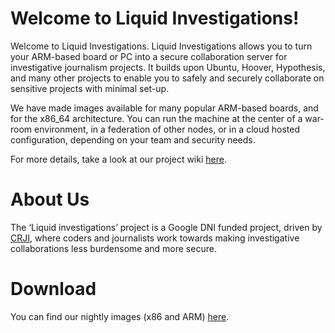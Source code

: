 # Welcome to Liquid Investigations!

Welcome to Liquid Investigations. Liquid Investigations allows you to turn your ARM-based board or PC into a secure collaboration server for investigative journalism projects. It builds upon Ubuntu, Hoover, Hypothesis, and many other projects to enable you to safely and securely collaborate on sensitive projects with minimal set-up.

We have made images available for many popular ARM-based boards, and for the x86_64 architecture. You can run the machine at the center of a war-room environment, in a federation of other nodes, or in a cloud hosted configuration, depending on your team and security needs.

For more details, take a look at our project wiki [here](https://github.com/liquidinvestigations/liquidinvestigations/wiki).

# About Us

The ‘Liquid investigations’ project is a Google DNI funded project, driven by [CRJI](http://crji.theblacksea.eu/), where coders and journalists work towards making investigative collaborations less burdensome and more secure.

# Download

You can find our nightly images (x86 and ARM) [here](https://liquidinvestigations.org/images/nightly/).  
